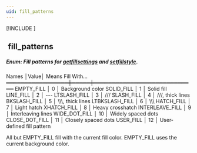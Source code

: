 ```yaml
---
uid: fill_patterns
---
```

[!INCLUDE [](graphics_header.md)]
## &nbsp;fill_patterns

##### Enum: Fill patterns for [getfillsettings](getfillsettings.md) and [setfillstyle](setfillstyle.md).

<div class="data">
  Names           │Value│ Means Fill With...
 ═════════════════╪═════╪════════════════════════════
  EMPTY_FILL      │  0  │ Background color
  SOLID_FILL      │  1  │ Solid fill
  LINE_FILL       │  2  │ ---
  LTSLASH_FILL    │  3  │ ///
  SLASH_FILL      │  4  │ ///, thick lines
  BKSLASH_FILL    │  5  │ \\\, thick lines
  LTBKSLASH_FILL  │  6  │ \\\
  HATCH_FILL      │  7  │ Light hatch
  XHATCH_FILL     │  8  │ Heavy crosshatch
  INTERLEAVE_FILL │  9  │ Interleaving lines
  WIDE_DOT_FILL   │ 10  │ Widely spaced dots
  CLOSE_DOT_FILL  │ 11  │ Closely spaced dots
  USER_FILL       │ 12  │ User-defined fill pattern
<br></div>

All but EMPTY_FILL fill with the current fill color. EMPTY_FILL uses the current background color.

<br>